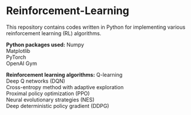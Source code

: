 # Reinforcement-Learning
This repository contains codes written in Python for implementing various reinforcement learning (RL) algorithms.

**Python packages used:**
Numpy <br />
Matplotlib <br />
PyTorch <br />
OpenAI Gym <br />

**Reinforcement learning algorithms:**
Q-learning <br />
Deep Q networks (DQN) <br />
Cross-entropy method with adaptive exploration <br />
Proximal policy optimization (PPO) <br />
Neural evolutionary strategies (NES) <br />
Deep deterministic policy gradient (DDPG) <br />
